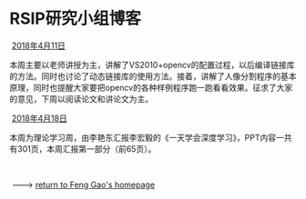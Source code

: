 #                RSIP研究小组博客

 

​        [2018年4月11日](./20180411.html)

​        本周主要以老师讲授为主，讲解了VS2010+opencv的配置过程，以后编译链接库的方法。同时也讨论了动态链接库的使用方法。接着，讲解了人像分割程序的基本原理，同时也提醒大家要把opencv的各种样例程序跑一跑看看效果。征求了大家的意见，下周以阅读论文和讲论文为主。

​        [2018年4月18日](./20180418.html)

​        本周为理论学习周，由李艳东汇报李宏毅的《一天学会深度学习》，PPT内容一共有301页，本周汇报第一部分（前65页）。

​        





​        ---> [return to Feng Gao's homepage](https://summitgao.github.io/)

  